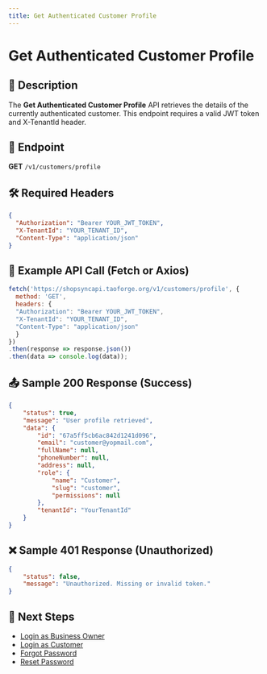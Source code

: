 ```yaml
---
title: Get Authenticated Customer Profile
---
```


# Get Authenticated Customer Profile

## 📌 Description
The **Get Authenticated Customer Profile** API retrieves the details of the currently authenticated customer. This endpoint requires a valid JWT token and X-TenantId header.

## 🔗 Endpoint
**GET** `/v1/customers/profile`

## 🛠️ Required Headers
```json
{
  "Authorization": "Bearer YOUR_JWT_TOKEN",
  "X-TenantId": "YOUR_TENANT_ID",
  "Content-Type": "application/json"
}
```

## 📡 Example API Call (Fetch or Axios)
```javascript
fetch('https://shopsyncapi.taoforge.org/v1/customers/profile', {
  method: 'GET',
  headers: {
  "Authorization": "Bearer YOUR_JWT_TOKEN",
  "X-TenantId": "YOUR_TENANT_ID",
  "Content-Type": "application/json"
  }
})
.then(response => response.json())
.then(data => console.log(data));
```

## 📤 Sample 200 Response (Success)
```json
{
    "status": true,
    "message": "User profile retrieved",
    "data": {
        "id": "67a5ff5cb6ac842d1241d096",
        "email": "customer@yopmail.com",
        "fullName": null,
        "phoneNumber": null,
        "address": null,
        "role": {
            "name": "Customer",
            "slug": "customer",
            "permissions": null
        },
        "tenantId": "YourTenantId"
    }
}
```

## ❌ Sample 401 Response (Unauthorized)
```json
{
    "status": false,
    "message": "Unauthorized. Missing or invalid token."
}
```

## 🔗 Next Steps
- [Login as Business Owner](./login-as-store-owner.md)
- [Login as Customer](./login-as-customer.md)
- [Forgot Password](./forgot-password.md)
- [Reset Password](./reset-password.md)